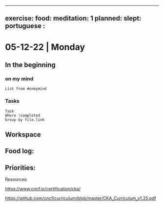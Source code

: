 
---
exercise: 
food:
meditation: 1
planned:
slept:
portuguese :
---

# 05-12-22 | Monday

## In the beginning

### on my mind
```dataview
List from #onmymind
```
### Tasks
```dataview
Task
Where !completed
Group by file.link
```


## Workspace


Food log:
- 

Priorities:
- 

Resources:

https://www.cncf.io/certification/cka/

https://github.com/cncf/curriculum/blob/master/CKA_Curriculum_v1.25.pdf